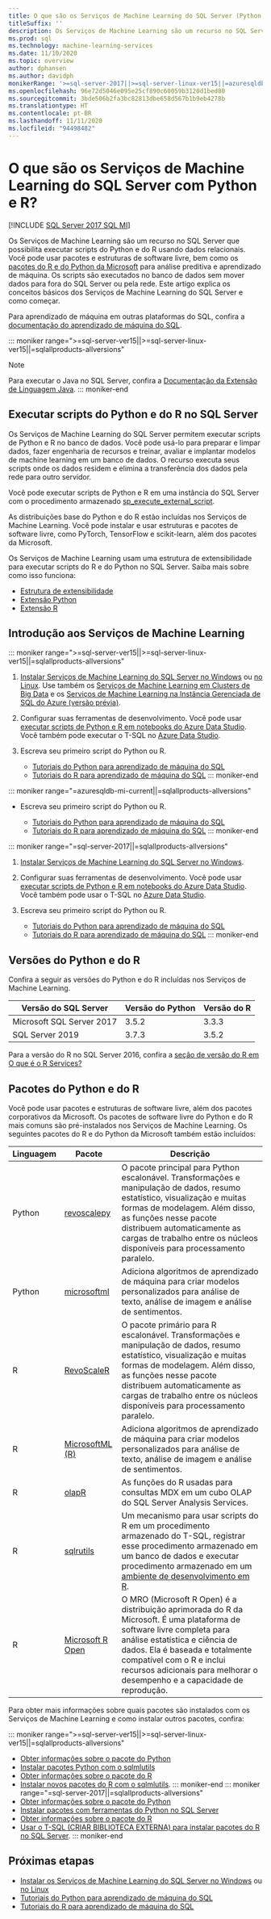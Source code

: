 ```yaml
---
title: O que são os Serviços de Machine Learning do SQL Server (Python e R)?
titleSuffix: ''
description: Os Serviços de Machine Learning são um recurso no SQL Server que possibilita executar scripts do Python e do R usando dados relacionais. Você pode usar pacotes e estruturas de software livre, bem como os pacotes do R e do Python da Microsoft para análise preditiva e aprendizado de máquina. Os scripts são executados no banco de dados sem mover dados para fora do SQL Server ou pela rede. Este artigo explica os conceitos básicos dos Serviços de Machine Learning do SQL Server e como começar.
ms.prod: sql
ms.technology: machine-learning-services
ms.date: 11/10/2020
ms.topic: overview
author: dphansen
ms.author: davidph
monikerRange: '>=sql-server-2017||>=sql-server-linux-ver15||=azuresqldb-mi-current||=sqlallproducts-allversions'
ms.openlocfilehash: 96e72d5046e095e25cf890c60059b3120d1bed80
ms.sourcegitcommit: 3bde506b2fa3bc82813dbe658d567b1b9eb4278b
ms.translationtype: HT
ms.contentlocale: pt-BR
ms.lasthandoff: 11/11/2020
ms.locfileid: "94498482"
---
```

# <a name="what-is-sql-server-machine-learning-services-with-python-and-r"></a>O que são os Serviços de Machine Learning do SQL Server com Python e R?
[!INCLUDE [SQL Server 2017 SQL MI](../includes/applies-to-version/sqlserver2017-asdbmi.md)]

Os Serviços de Machine Learning são um recurso no SQL Server que possibilita executar scripts do Python e do R usando dados relacionais. Você pode usar pacotes e estruturas de software livre, bem como os [pacotes do R e do Python da Microsoft](#packages) para análise preditiva e aprendizado de máquina. Os scripts são executados no banco de dados sem mover dados para fora do SQL Server ou pela rede. Este artigo explica os conceitos básicos dos Serviços de Machine Learning do SQL Server e como começar.

Para aprendizado de máquina em outras plataformas do SQL, confira a [documentação do aprendizado de máquina do SQL](index.yml).

::: moniker range=">=sql-server-ver15||>=sql-server-linux-ver15||=sqlallproducts-allversions"
> [!NOTE]
> Para executar o Java no SQL Server, confira a [Documentação da Extensão de Linguagem Java](../language-extensions/java-overview.md).
::: moniker-end

## <a name="execute-python-and-r-scripts-in-sql-server"></a>Executar scripts do Python e do R no SQL Server

Os Serviços de Machine Learning do SQL Server permitem executar scripts de Python e R no banco de dados. Você pode usá-lo para preparar e limpar dados, fazer engenharia de recursos e treinar, avaliar e implantar modelos de machine learning em um banco de dados. O recurso executa seus scripts onde os dados residem e elimina a transferência dos dados pela rede para outro servidor.

Você pode executar scripts de Python e R em uma instância do SQL Server com o procedimento armazenado [sp_execute_external_script](../relational-databases/system-stored-procedures/sp-execute-external-script-transact-sql.md).

As distribuições base do Python e do R estão incluídas nos Serviços de Machine Learning. Você pode instalar e usar estruturas e pacotes de software livre, como PyTorch, TensorFlow e scikit-learn, além dos pacotes da Microsoft.

Os Serviços de Machine Learning usam uma estrutura de extensibilidade para executar scripts do R e do Python no SQL Server. Saiba mais sobre como isso funciona:

+ [Estrutura de extensibilidade](concepts/extensibility-framework.md)
+ [Extensão Python](concepts/extension-python.md)
+ [Extensão R](concepts/extension-r.md)

## <a name="get-started-with-machine-learning-services"></a>Introdução aos Serviços de Machine Learning

::: moniker range=">=sql-server-ver15||>=sql-server-linux-ver15||=sqlallproducts-allversions"
1. [Instalar Serviços de Machine Learning do SQL Server no Windows](install/sql-machine-learning-services-windows-install.md) ou [no Linux](../linux/sql-server-linux-setup-machine-learning.md?toc=/sql/machine-learning/toc.json). Use também os [Serviços de Machine Learning em Clusters de Big Data](../big-data-cluster/machine-learning-services.md) e os [Serviços de Machine Learning na Instância Gerenciada de SQL do Azure \(versão prévia\)](/azure/azure-sql/managed-instance/machine-learning-services-overview).

1. Configurar suas ferramentas de desenvolvimento. Você pode usar [executar scripts de Python e R em notebooks do Azure Data Studio](install/sql-machine-learning-azure-data-studio.md). Você também pode executar o T-SQL no [Azure Data Studio](../azure-data-studio/what-is.md).

1. Escreva seu primeiro script do Python ou R.

   + [Tutoriais do Python para aprendizado de máquina do SQL](tutorials/python-tutorials.md)
   + [Tutoriais do R para aprendizado de máquina do SQL](tutorials/r-tutorials.md)
::: moniker-end

::: moniker range="=azuresqldb-mi-current||=sqlallproducts-allversions"
+ Escreva seu primeiro script do Python ou R.

   + [Tutoriais do Python para aprendizado de máquina do SQL](tutorials/python-tutorials.md)
   + [Tutoriais do R para aprendizado de máquina do SQL](tutorials/r-tutorials.md)
::: moniker-end

::: moniker range="=sql-server-2017||=sqlallproducts-allversions"
1. [Instalar Serviços de Machine Learning do SQL Server no Windows](install/sql-machine-learning-services-windows-install.md).

1. Configurar suas ferramentas de desenvolvimento. Você pode usar [executar scripts de Python e R em notebooks do Azure Data Studio](install/sql-machine-learning-azure-data-studio.md). Você também pode usar o T-SQL no [Azure Data Studio](../azure-data-studio/what-is.md).

1. Escreva seu primeiro script do Python ou R.

   + [Tutoriais do Python para aprendizado de máquina do SQL](tutorials/python-tutorials.md)
   + [Tutoriais do R para aprendizado de máquina do SQL](tutorials/r-tutorials.md)
::: moniker-end

<a name="versions"></a>

## <a name="python-and-r-versions"></a>Versões do Python e do R

Confira a seguir as versões do Python e do R incluídas nos Serviços de Machine Learning.

| Versão do SQL Server | Versão do Python | Versão do R |
|-|-|-|
| Microsoft SQL Server 2017 | 3.5.2 | 3.3.3 |
| SQL Server 2019 | 3.7.3 | 3.5.2 |

Para a versão do R no SQL Server 2016, confira a [seção de versão do R em O que é o R Services?](r/sql-server-r-services.md?view=sql-server-2016&preserve-view=true#version)

<a name="packages"></a>

## <a name="python-and-r-packages"></a>Pacotes do Python e do R

Você pode usar pacotes e estruturas de software livre, além dos pacotes corporativos da Microsoft. Os pacotes de software livre do Python e do R mais comuns são pré-instalados nos Serviços de Machine Learning. Os seguintes pacotes do R e do Python da Microsoft também estão incluídos:

| Linguagem | Pacote | Descrição |
|-|-|-|
| Python | [revoscalepy](python/ref-py-revoscalepy.md) | O pacote principal para Python escalonável. Transformações e manipulação de dados, resumo estatístico, visualização e muitas formas de modelagem. Além disso, as funções nesse pacote distribuem automaticamente as cargas de trabalho entre os núcleos disponíveis para processamento paralelo. |
| Python | [microsoftml](python/ref-py-microsoftml.md) | Adiciona algoritmos de aprendizado de máquina para criar modelos personalizados para análise de texto, análise de imagem e análise de sentimentos. | 
| R | [RevoScaleR](r/ref-r-revoscaler.md) | O pacote primário para R escalonável. Transformações e manipulação de dados, resumo estatístico, visualização e muitas formas de modelagem. Além disso, as funções nesse pacote distribuem automaticamente as cargas de trabalho entre os núcleos disponíveis para processamento paralelo. |
| R | [MicrosoftML (R)](r/ref-r-microsoftml.md) | Adiciona algoritmos de aprendizado de máquina para criar modelos personalizados para análise de texto, análise de imagem e análise de sentimentos. |
| R | [olapR](r/ref-r-olapr.md) | As funções do R usadas para consultas MDX em um cubo OLAP do SQL Server Analysis Services. |
| R | [sqlrutils](r/ref-r-sqlrutils.md) | Um mecanismo para usar scripts do R em um procedimento armazenado do T-SQL, registrar esse procedimento armazenado em um banco de dados e executar procedimento armazenado em um [ambiente de desenvolvimento em R](r/set-up-a-data-science-client.md). |
| R | [Microsoft R Open](https://mran.microsoft.com/rro) | O MRO (Microsoft R Open) é a distribuição aprimorada do R da Microsoft. É uma plataforma de software livre completa para análise estatística e ciência de dados. Ela é baseada e totalmente compatível com o R e inclui recursos adicionais para melhorar o desempenho e a capacidade de reprodução. |

Para obter mais informações sobre quais pacotes são instalados com os Serviços de Machine Learning e como instalar outros pacotes, confira:

::: moniker range=">=sql-server-ver15||>=sql-server-linux-ver15||=sqlallproducts-allversions"
+ [Obter informações sobre o pacote do Python](package-management/python-package-information.md)
+ [Instalar pacotes Python com o sqlmlutils](package-management/install-additional-python-packages-on-sql-server.md)
+ [Obter informações sobre o pacote do R](package-management/r-package-information.md)
+ [Instalar novos pacotes do R com o sqlmlutils](package-management/install-additional-r-packages-on-sql-server.md).
::: moniker-end
::: moniker range="=sql-server-2017||=sqlallproducts-allversions"
+ [Obter informações sobre o pacote do Python](package-management/python-package-information.md)
+ [Instalar pacotes com ferramentas do Python no SQL Server](package-management/install-python-packages-standard-tools.md)
+ [Obter informações sobre o pacote do R](package-management/r-package-information.md)
+ [Usar o T-SQL (CRIAR BIBLIOTECA EXTERNA) para instalar pacotes do R no SQL Server](package-management/install-r-packages-with-tsql.md).
::: moniker-end

## <a name="next-steps"></a>Próximas etapas

+ [Instalar os Serviços de Machine Learning do SQL Server no Windows](install/sql-machine-learning-services-windows-install.md) ou [no Linux](../linux/sql-server-linux-setup-machine-learning.md?toc=/sql/machine-learning/toc.json)
+ [Tutoriais do Python para aprendizado de máquina do SQL](tutorials/python-tutorials.md)
+ [Tutoriais do R para aprendizado de máquina do SQL](tutorials/r-tutorials.md)
